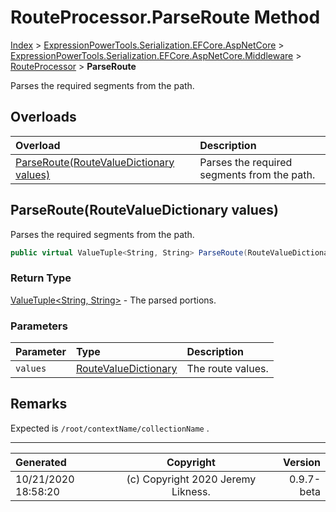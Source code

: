 ﻿# RouteProcessor.ParseRoute Method

[Index](../index.md) > [ExpressionPowerTools.Serialization.EFCore.AspNetCore](ExpressionPowerTools.Serialization.EFCore.AspNetCore.a.md) > [ExpressionPowerTools.Serialization.EFCore.AspNetCore.Middleware](ExpressionPowerTools.Serialization.EFCore.AspNetCore.Middleware.n.md) > [RouteProcessor](ExpressionPowerTools.Serialization.EFCore.AspNetCore.Middleware.RouteProcessor.cs.md) > **ParseRoute**

Parses the required segments from the path.

## Overloads

| Overload | Description |
| :-- | :-- |
| [ParseRoute(RouteValueDictionary values)](#parserouteroutevaluedictionary-values) | Parses the required segments from the path. |
## ParseRoute(RouteValueDictionary values)

Parses the required segments from the path.

```csharp
public virtual ValueTuple<String, String> ParseRoute(RouteValueDictionary values)
```

### Return Type

 [ValueTuple&lt;String, String>](https://docs.microsoft.com/dotnet/api/system.valuetuple-2)  - The parsed portions.

### Parameters

| Parameter | Type | Description |
| :-- | :-- | :-- |
| `values` | [RouteValueDictionary](https://docs.microsoft.com/dotnet/api/microsoft.aspnetcore.routing.routevaluedictionary) | The route values. |


## Remarks

Expected is `/root/contextName/collectionName` .


---

| Generated | Copyright | Version |
| :-- | :-: | --: |
| 10/21/2020 18:58:20 | (c) Copyright 2020 Jeremy Likness. | 0.9.7-beta |
